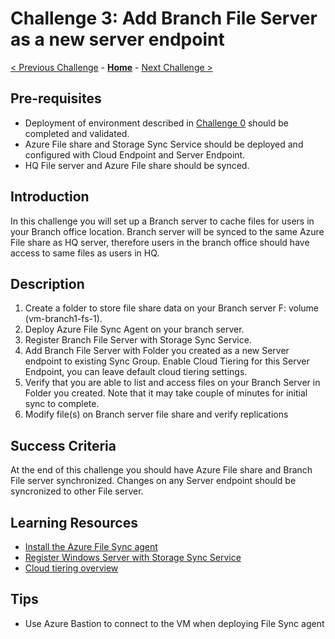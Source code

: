 # Challenge 3: Add Branch File Server as a new server endpoint

[< Previous Challenge](./Challenge-02-server_endpoints.md) - **[Home](../README.md)** - [Next Challenge >](./Challenge-04-add_data_protection.md)

## Pre-requisites

- Deployment of environment described in [Challenge 0](./Challenge-00-lab_setup.md) should be completed and validated.
- Azure File share and Storage Sync Service should be deployed and configured with Cloud Endpoint and Server Endpoint.
- HQ File server and Azure File share should be synced.

## Introduction

In this challenge you will set up a Branch server to cache files for users in your Branch office location. Branch server will be synced to the same Azure File share as HQ server, therefore users in the branch office should have access to same files as users in HQ.

## Description

1. Create a folder to store file share data on your Branch server F: volume (vm-branch1-fs-1).
1. Deploy Azure File Sync Agent on your branch server.
1. Register Branch File Server with Storage Sync Service.
1. Add Branch File Server with Folder you created as a new Server endpoint to existing Sync Group. Enable Cloud Tiering for this Server Endpoint, you can leave default cloud tiering settings.
1. Verify that you are able to list and access files on your Branch Server in Folder you created. Note that it may take couple of minutes for initial sync to complete.
1. Modify file(s) on Branch server file share and verify replications

## Success Criteria

At the end of this challenge you should have Azure File share and Branch File server synchronized. Changes on any Server endpoint should be syncronized to other File server.

## Learning Resources

- [Install the Azure File Sync agent](https://docs.microsoft.com/azure/storage/file-sync/file-sync-deployment-guide#install-the-azure-file-sync-agent)
- [Register Windows Server with Storage Sync Service](https://docs.microsoft.com/azure/storage/file-sync/file-sync-deployment-guide#register-windows-server-with-storage-sync-service)
- [Cloud tiering overview](https://docs.microsoft.com/azure/storage/file-sync/file-sync-cloud-tiering-overview)

## Tips

- Use Azure Bastion to connect to the VM when deploying File Sync agent